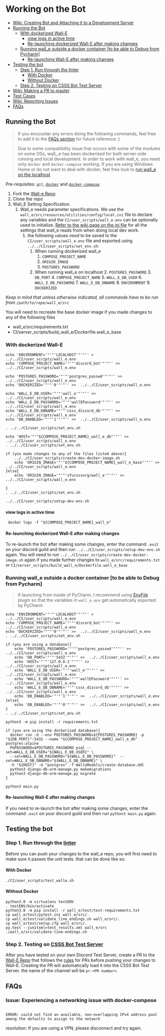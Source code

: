 # Working on the Bot

- [Wiki: Creating Bot and Attaching it to a Development Server](https://github.com/CSSS/wall_e/wiki/2.-Creating-Bot-and-Attaching-it-to-a-Development-Server)  
- [Running the Bot](#running-the-bot)  
  - [With dockerized Wall-E](#with-dockerized-wall-e)
    - [view logs in active time](#view-logs-in-active-time)
    - [Re-launching dockerized Wall-E after making changes](#re-launching-dockerized-wall-e-after-making-changes)
  - [Running wall_e outside a docker container [to be able to Debug from Pycharm]](#running-wall_e-outside-a-docker-container-to-be-able-to-debug-from-pycharm)
    - [Re-launching Wall-E after making changes](#re-launching-wall-e-after-making-changes)
- [Testing the bot](#testing-the-bot)
  - [Step 1. Run through the linter](#step-1-run-through-the-linter)
    - [With Docker](#with-docker)
    - [Without Docker](#without-docker)
  - [Step 2. Testing on CSSS Bot Test Server](#step-2-testing-on-csss-bot-test-server)
- [Wiki: Making a PR to master](https://github.com/CSSS/wall_e/wiki/3.-Making-a-PR-to-master)  
- [Test Cases](Test_Cases.md)  
- [Wiki: Reporting Issues](https://github.com/CSSS/wall_e/wiki/4.-Reporting-Issues)  
- [FAQs](#faqs)  


## Running the Bot
>If you encounter any errors doing the following commands, feel free to add it to the [FAQs section](#faqs) for future reference :)

> Due to some compatibility issue that occurs with some of the modules on some OSs, walL_e has been dockerized for both server-side running and local development. In order to work with wall_e, you need only `docker` and `docker-compose` working. If you are using Windows Home or do not want to deal with docker, feel free look to [run wall_e on the localhost](#running-wall_e-outside-a-docker-container-to-be-able-to-debug-from-pycharm)

Pre-requisites: `git`, [`docker`](https://docs.docker.com/install/linux/docker-ce/debian/#set-up-the-repository) and [`docker-compose`](https://docs.docker.com/compose/install/#install-compose)

1. Fork the [Wall-e Repo](https://github.com/CSSS/wall_e.git)  
2. Clone the repo
3. Wall_E Setting Specification.
   1. Wall_e needs parameter specifications. We use the `wall_e/src/resources/utilities/config/local.ini` file to declare any variables and the `CI/user_scripts/wall_e.env` can be optionally used to initialize.
      [Refer to the wiki page on the ini file](https://github.com/CSSS/wall_e/wiki/5.-contents-of-local.ini) for all the settings that wall_e reads from when doing local dev work.
      1. the following values *need* to be saved to the `CI/user_scripts/wall_e.env` file and exported using `../../CI/user_scripts/set_env.sh`:
         1. When running dockerized wall_e
            1. `COMPOSE_PROJECT_NAME`
            2. `ORIGIN_IMAGE`
            3. `POSTGRES_PASSWORD`
         2. When running wall_e on localhost
            2. `POSTGRES_PASSWORD`
            3. `DB_PORT`
            4. `COMPOSE_PROJECT_NAME`
            5. `WALL_E_DB_USER`
            6. `WALL_E_DB_PASSWORD`
            7. `WALL_E_DB_DBNAME`
            8. `ENVIRONMENT`
            9. `DOCKERIZED`

*Keep in mind that unless otherwise indicated, all commands have to be run from `/path/to/repo/wall_e/src`*

You will need to recreate the base docker image if you made changes to any of the following files
 * wall_e/src/requirements.txt
 * CI/server_scripts/build_wall_e/Dockerfile.wall_e_base

### With dockerized Wall-E
```shell
echo 'ENVIRONMENT='"'"'LOCALHOST'"'"'' >  ../../CI/user_scripts/wall_e.env
echo 'COMPOSE_PROJECT_NAME='"'"'discord_bot'"'"'' >>  ../../CI/user_scripts/wall_e.env

echo 'POSTGRES_PASSWORD='"'"'postgres_passwd'"'"'' >>  ../../CI/user_scripts/wall_e.env
echo 'DOCKERIZED='"'"'0'"'"'' >>  ../../CI/user_scripts/wall_e.env

echo 'WALL_E_DB_USER='"'"'wall_e'"'"'' >>  ../../CI/user_scripts/wall_e.env
echo 'WALL_E_DB_PASSWORD='"'"'wallEPassword'"'"'' >>  ../../CI/user_scripts/wall_e.env
echo 'WALL_E_DB_DBNAME='"'"'csss_discord_db'"'"'' >>  ../../CI/user_scripts/wall_e.env
echo 'DB_ENABLED='"'"'1'"'"'' >>  ../../CI/user_scripts/wall_e.env

. ../../CI/user_scripts/set_env.sh

echo 'HOST='"'"${COMPOSE_PROJECT_NAME}_wall_e_db"'"'' >> ../../CI/user_scripts/wall_e.env
. ../../CI/user_scripts/set_env.sh

if (you made changes to any of the files listed above){
    ../../CI/user_scripts/create-dev-docker-image.sh
    echo 'ORIGIN_IMAGE='"'"${COMPOSE_PROJECT_NAME}_wall_e_base"'"'' >>  ../../CI/user_scripts/wall_e.env
}else{
    echo 'ORIGIN_IMAGE='"'"'sfucsssorg/wall_e'"'"'' >>  ../../CI/user_scripts/wall_e.env

}
. ../../CI/user_scripts/set_env.sh
 
../../CI/user_scripts/setup-dev-env.sh
````

#### view logs in active time
```shell
 docker logs -f "${COMPOSE_PROJECT_NAME}_wall_e"
```

#### Re-launching dockerized Wall-E after making changes

To re-launch the bot after making some changes, enter the command `.exit` on your discord guild and then run `../../CI/user_scripts/setup-dev-env.sh` again.
You will need to run `../../CI/user_scripts/create-dev-docker-image.sh` again if you made further changes to `wall_e/src/requirements.txt` or `CI/server_scripts/build_wall_e/Dockerfile.wall_e_base`

### Running wall_e outside a docker container [to be able to Debug from Pycharm]
> If launching from inside of PyCharm, I recommend using [EnvFile](https://plugins.jetbrains.com/plugin/7861-envfile) plugin so that the variables in `wall_e.env` get automatically exported by PyCharm
```shell
echo 'ENVIRONMENT='"'"'LOCALHOST'"'"'' >  ../../CI/user_scripts/wall_e.env
echo 'COMPOSE_PROJECT_NAME='"'"'discord_bot'"'"'' >>  ../../CI/user_scripts/wall_e.env
echo 'DOCKERIZED='"'"'0'"'"'' >>  ../../CI/user_scripts/wall_e.env
. ../../CI/user_scripts/set_env.sh

if (you are using a database){
    echo 'POSTGRES_PASSWORD='"'"'postgres_passwd'"'"'' >>  ../../CI/user_scripts/wall_e.env
    echo 'DB_PORT='"'"'5432'"'"'' >>  ../../CI/user_scripts/wall_e.env
    echo 'HOST='"'"'127.0.0.1'"'"'' >>  ../../CI/user_scripts/wall_e.env
    echo 'WALL_E_DB_USER='"'"'wall_e'"'"'' >>  ../../CI/user_scripts/wall_e.env
    echo 'WALL_E_DB_PASSWORD='"'"'wallEPassword'"'"'' >>  ../../CI/user_scripts/wall_e.env
    echo 'WALL_E_DB_DBNAME='"'"'csss_discord_db'"'"'' >>  ../../CI/user_scripts/wall_e.env
    echo 'DB_ENABLED='"'"'1'"'"'' >>  ../../CI/user_scripts/wall_e.env
}else{
    echo 'DB_ENABLED='"'"'0'"'"'' >>  ../../CI/user_scripts/wall_e.env
}
. ../../CI/user_scripts/set_env.sh

python3 -m pip install -r requirements.txt

if (you are using the dockerized database){
  docker run -d --env POSTGRES_PASSWORD=${POSTGRES_PASSWORD} -p "${DB_PORT}":5432 --name "${COMPOSE_PROJECT_NAME}_wall_e_db" postgres:alpine
  PGPASSWORD=$POSTGRES_PASSWORD psql --set=WALL_E_DB_USER="${WALL_E_DB_USER}" \
  --set=WALL_E_DB_PASSWORD="${WALL_E_DB_PASSWORD}"  --set=WALL_E_DB_DBNAME="${WALL_E_DB_DBNAME}" \
  -h "${HOST}" -U "postgres" -f WalleModels/create-database.ddl
  python3 django-db-orm-manage.py makemigrations
  python3 django-db-orm-manage.py migrate
}

python3 main.py
```

#### Re-launching Wall-E after making changes
If you need to re-launch the bot after making some changes, enter the command `.exit` on your discord guild and then run `python3 main.py` again.

## Testing the bot

### Step 1. Run through the [linter](https://en.wikipedia.org/wiki/Lint_%28software%29)

Before you can push your changes to the wall_e repo, you will first need to make sure it passes the unit tests. that can be done like so:

#### With Docker
```shell
./CI/user_scripts/test_walle.sh
```

#### Without Docker
```shell
python3.8 -m virtualenv testENV
. testENV/bin/activate
python3.8 -m pip install -r wall_e/test/test-requirements.txt
cp wall_e/test/pytest.ini wall_e/src/.
cp wall_e/test/validate_line_endings.sh wall_e/src/.
cp wall_e/test/setup.cfg wall_e/src/.
py.test --junitxml=test_results.xml wall_e/src
./wall_e/src/validate-line-endings.sh
```


### Step 2. Testing on [CSSS Bot Test Server](https://discord.gg/85bWteC)
After you have tested on your own Discord Test Server, create a PR to the [Wall-E Repo](https://github.com/CSSS/wall_e/pulls) that follows the [rules](https://github.com/CSSS/wall_e/wiki/3.-Making-a-PR-to-master) for PRs before pushing your changes to Wall-E. Creating the PR will automatically load it into the CSSS Bot Test Server. the name of the channel will be `pr-<PR number>`.  

## FAQs  

### Issue: Experiencing a networking issue with docker-compose

```shell

ERROR: could not find an available, non-overlapping IPv4 address pool among the defaults to assign to the network

```
resolution: If you are using a VPN, please disconnect and try again.
